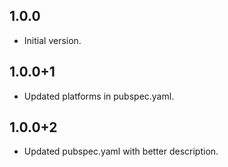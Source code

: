 ## 1.0.0

- Initial version.

## 1.0.0+1

- Updated platforms in pubspec.yaml.

## 1.0.0+2

- Updated pubspec.yaml with better description.